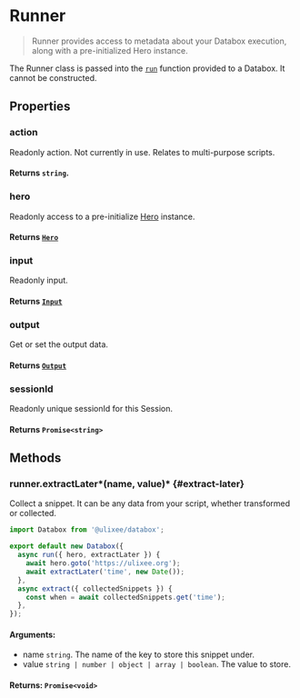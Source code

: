 # Runner

> Runner provides access to metadata about your Databox execution, along with a pre-initialized Hero instance.

The Runner class is passed into the [`run`](/docs/databox/basic-interfaces/databox#constructor) function provided to a Databox. It cannot be constructed.

## Properties

### action

Readonly action. Not currently in use. Relates to multi-purpose scripts.

#### **Returns** `string`.

### hero

Readonly access to a pre-initialize [Hero](/docs/hero) instance.

#### **Returns** [`Hero`](/docs/hero)

### input

Readonly input.

#### **Returns** [`Input`](/docs/databox/advanced/input)

### output

Get or set the output data.

#### **Returns** [`Output`](/docs/databox/advanced/output)

### sessionId

Readonly unique sessionId for this Session.

#### **Returns** `Promise<string>`

## Methods

### runner.extractLater*(name, value)* {#extract-later}

Collect a snippet. It can be any data from your script, whether transformed or collected.

```js
import Databox from '@ulixee/databox';

export default new Databox({
  async run({ hero, extractLater }) {
    await hero.goto('https://ulixee.org');
    await extractLater('time', new Date());
  },
  async extract({ collectedSnippets }) {
    const when = await collectedSnippets.get('time');
  },
});
```

#### **Arguments**:

- name `string`. The name of the key to store this snippet under.
- value `string | number | object | array | boolean`. The value to store.

#### **Returns**: `Promise<void>`
